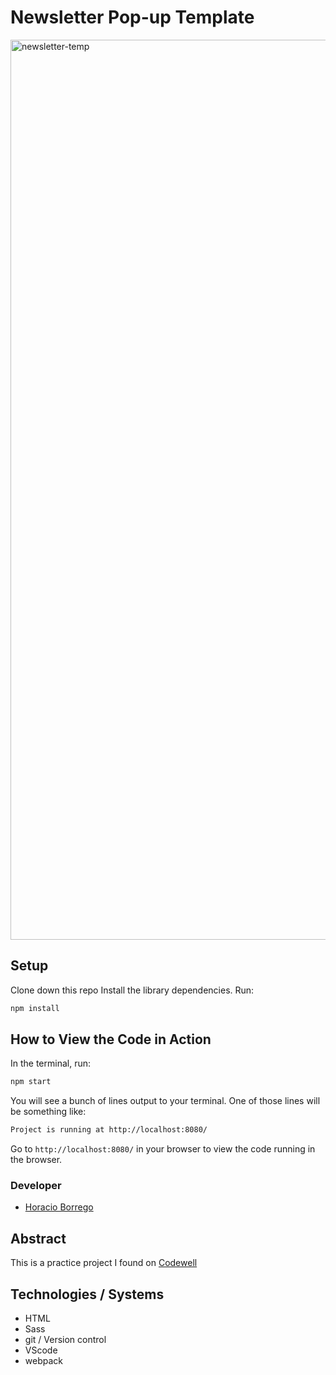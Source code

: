 # Newsletter Pop-up Template
<img width="1440" alt="newsletter-temp" src="https://user-images.githubusercontent.com/50157153/149011887-18fbc1cd-a9c8-44f8-bf51-c4e7b8c6f20d.png">

## Setup
Clone down this repo
Install the library dependencies. Run:

```bash
npm install
```

## How to View the Code in Action

In the terminal, run:

```bash
npm start
```

You will see a bunch of lines output to your terminal. One of those lines will be something like:

```bash
Project is running at http://localhost:8080/
```

Go to `http://localhost:8080/` in your browser to view the code running in the browser.

### Developer
- [Horacio Borrego](https://github.com/H-Bo214)


## Abstract 
This is a practice project I found on [Codewell](www.codewell.cc)


## Technologies / Systems
- HTML
- Sass
- git / Version control
- VScode
- webpack

